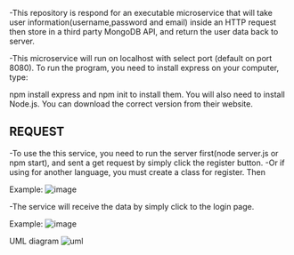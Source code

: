 -This repository is respond for an executable microservice that will take user information(username,password and email) inside an HTTP request then store in a third party MongoDB API, and return the user data back to server.

-This microservice will run on localhost with select port (default on port 8080). To run the program, you need to install express on your computer, type:

npm install express and npm init to install them. You will also need to install Node.js. You can download the correct version from their website.

REQUEST
-------------------
-To use the this service, you need to run the server first(node server.js or npm start), and sent a get request by simply click the register button.
-Or if using for another language, you must create a class for register. Then 

Example: 
![image](https://user-images.githubusercontent.com/55546624/181372913-6c0bc111-9ed2-4bd9-bc74-eb75c39e4637.png)


-The service will receive the data by simply click to the login page.

Example:
![image](https://user-images.githubusercontent.com/55546624/181373045-cd714d57-f83e-47cd-b98d-8b82031fc089.png)


UML diagram
![uml](https://user-images.githubusercontent.com/55546624/182706540-3a61428d-6471-4f43-9cb4-f8476beab50f.jpg)

